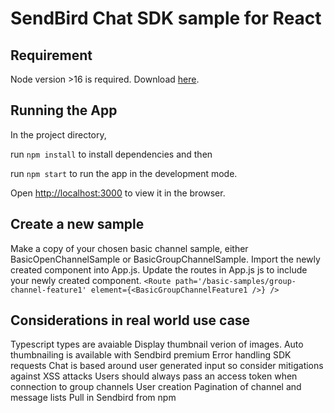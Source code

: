 # SendBird Chat SDK sample for React

## Requirement

Node version >16 is required. Download [here](https://nodejs.org/en/).

## Running the App

In the project directory, 

run `npm install` to install dependencies and then

run `npm start` to run the app in the development mode.

Open [http://localhost:3000](http://localhost:3000) to view it in the browser.

## Create a new sample
Make a copy of your chosen basic channel sample, either BasicOpenChannelSample or BasicGroupChannelSample.
Import the newly created component into App.js.
Update the routes in App.js js to include your newly created component.
`<Route path='/basic-samples/group-channel-feature1' element={<BasicGroupChannelFeature1 />} />`

## Considerations in real world use case
Typescript types are avaiable 
Display thumbnail verion of images. Auto thumbnailing is available with Sendbird premium
Error handling SDK requests
Chat is based around user generated input so consider mitigations against XSS attacks
Users should always pass an access token when connection to group channels 
User creation
Pagination of channel and message lists
Pull in Sendbird from npm

